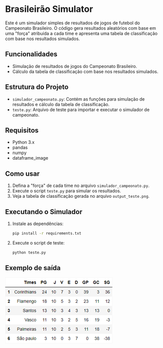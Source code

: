 # Brasileirão Simulator

Este é um simulador simples de resultados de jogos de futebol do Campeonato Brasileiro. O código gera resultados aleatórios com base em uma "força" atribuída a cada time e apresenta uma tabela de classificação com base nos resultados simulados.

## Funcionalidades

- Simulação de resultados de jogos do Campeonato Brasileiro.
- Cálculo da tabela de classificação com base nos resultados simulados.

## Estrutura do Projeto

- `simulador_campeonato.py`: Contém as funções para simulação de resultados e cálculo da tabela de classificação.
- `teste.py`: Arquivo de teste para importar e executar o simulador de campeonato.

## Requisitos

- Python 3.x
- pandas
- numpy
- dataframe_image

## Como usar

1. Defina a "força" de cada time no arquivo `simulador_campeonato.py`.
2. Execute o script `teste.py` para simular os resultados.
3. Veja a tabela de classificação gerada no arquivo `output_teste.png`.

## Executando o Simulador

1. Instale as dependências:

   ```bash
   pip install -r requirements.txt
   ```

2. Execute o script de teste:

   ```bash
   python teste.py
   ```

## Exemplo de saída

![Tabela de Classificação](output_teste.png)
